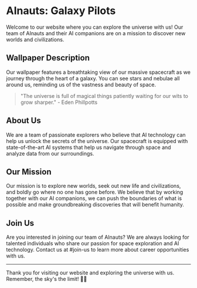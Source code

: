 <!--
Write me markdown content of website with wallpaper:

"A team of AInauts and their AI companions piloting a massive spacecraft through the heart of a galaxy, with stars and nebulae all around them."

The header of the page should not be copy of the text but rather a real content of the website which is using this wallpaper.

- Feel free to use structure like headings, bullets, numbering, blockquotes, paragraphs, horizontal lines, etc.
- You can use formatting like bold or _italic_
- You can include UTF-8 emojis
- Links should be only #hash anchors (and you can refer to the document itself)
- Do not include images
-->

<!--font:Poppins-->

# AInauts: Galaxy Pilots

Welcome to our website where you can explore the universe with us! Our team of AInauts and their AI companions are on a mission to discover new worlds and civilizations. 

## Wallpaper Description

Our wallpaper features a breathtaking view of our massive spacecraft as we journey through the heart of a galaxy. You can see stars and nebulae all around us, reminding us of the vastness and beauty of space.

> "The universe is full of magical things patiently waiting for our wits to grow sharper." - Eden Phillpotts

## About Us

We are a team of passionate explorers who believe that AI technology can help us unlock the secrets of the universe. Our spacecraft is equipped with state-of-the-art AI systems that help us navigate through space and analyze data from our surroundings.

## Our Mission

Our mission is to explore new worlds, seek out new life and civilizations, and boldly go where no one has gone before. We believe that by working together with our AI companions, we can push the boundaries of what is possible and make groundbreaking discoveries that will benefit humanity.

## Join Us

Are you interested in joining our team of AInauts? We are always looking for talented individuals who share our passion for space exploration and AI technology. Contact us at #join-us to learn more about career opportunities with us.

---

Thank you for visiting our website and exploring the universe with us. Remember, the sky's the limit! 🚀🌌
